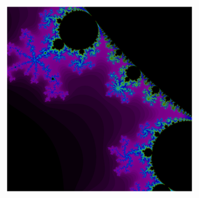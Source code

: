 [<img align='center' src='x_min--0.7--x_max--0.5--y_min-0.4--y_max-0.6--res_step-0.0001-mandelbrot.png' width='836'>](https://github.com/morganlbruce/mandelbrot)

<!--
**morganlbruce/morganlbruce** is a ✨ _special_ ✨ repository because its `README.md` (this file) appears on your GitHub profile.

Here are some ideas to get you started:

- 🔭 I’m currently working on ...
- 🌱 I’m currently learning ...
- 👯 I’m looking to collaborate on ...
- 🤔 I’m looking for help with ...
- 💬 Ask me about ...
- 📫 How to reach me: ...
- 😄 Pronouns: ...
- ⚡ Fun fact: ...
-->

